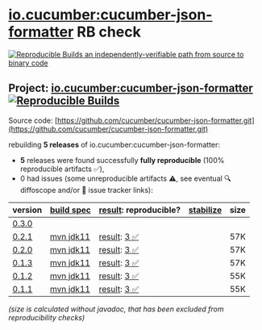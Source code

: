 [io.cucumber:cucumber-json-formatter](https://central.sonatype.com/artifact/io.cucumber/cucumber-json-formatter/versions) RB check
=======

[![Reproducible Builds](https://reproducible-builds.org/images/logos/rb.svg) an independently-verifiable path from source to binary code](https://reproducible-builds.org/)

## Project: [io.cucumber:cucumber-json-formatter](https://central.sonatype.com/artifact/io.cucumber/cucumber-json-formatter/versions) [![Reproducible Builds](https://img.shields.io/endpoint?url=https://raw.githubusercontent.com/jvm-repo-rebuild/reproducible-central/master/content/io/cucumber/cucumber-json-formatter/badge.json)](https://github.com/jvm-repo-rebuild/reproducible-central/blob/master/content/io/cucumber/cucumber-json-formatter/README.md)

Source code: [https://github.com/cucumber/cucumber-json-formatter.git](https://github.com/cucumber/cucumber-json-formatter.git)

rebuilding **5 releases** of io.cucumber:cucumber-json-formatter:
- **5** releases were found successfully **fully reproducible** (100% reproducible artifacts :white_check_mark:),
- 0 had issues (some unreproducible artifacts :warning:, see eventual :mag: diffoscope and/or :memo: issue tracker links):

| version | [build spec](/BUILDSPEC.md) | [result](https://reproducible-builds.org/docs/jvm/): reproducible? | [stabilize](https://github.com/google/oss-rebuild/blob/main/cmd/stabilize/README.md) | size |
| -- | --------- | ------ | ------ | -- |
| [0.3.0](https://central.sonatype.com/artifact/io.cucumber/cucumber-json-formatter/0.3.0/pom) | | | |
| [0.2.1](https://central.sonatype.com/artifact/io.cucumber/cucumber-json-formatter/0.2.1/pom) | [mvn jdk11](cucumber-json-formatter-0.2.1.buildspec) | [result](cucumber-json-formatter-0.2.1.buildinfo): [3 :white_check_mark: ](cucumber-json-formatter-0.2.1.buildcompare) | | 57K |
| [0.2.0](https://central.sonatype.com/artifact/io.cucumber/cucumber-json-formatter/0.2.0/pom) | [mvn jdk11](cucumber-json-formatter-0.2.0.buildspec) | [result](cucumber-json-formatter-0.2.0.buildinfo): [3 :white_check_mark: ](cucumber-json-formatter-0.2.0.buildcompare) | | 57K |
| [0.1.3](https://central.sonatype.com/artifact/io.cucumber/cucumber-json-formatter/0.1.3/pom) | [mvn jdk11](cucumber-json-formatter-0.1.3.buildspec) | [result](cucumber-json-formatter-0.1.3.buildinfo): [3 :white_check_mark: ](cucumber-json-formatter-0.1.3.buildcompare) | | 57K |
| [0.1.2](https://central.sonatype.com/artifact/io.cucumber/cucumber-json-formatter/0.1.2/pom) | [mvn jdk11](cucumber-json-formatter-0.1.2.buildspec) | [result](cucumber-json-formatter-0.1.2.buildinfo): [3 :white_check_mark: ](cucumber-json-formatter-0.1.2.buildcompare) | | 55K |
| [0.1.1](https://central.sonatype.com/artifact/io.cucumber/cucumber-json-formatter/0.1.1/pom) | [mvn jdk11](cucumber-json-formatter-0.1.1.buildspec) | [result](cucumber-json-formatter-0.1.1.buildinfo): [3 :white_check_mark: ](cucumber-json-formatter-0.1.1.buildcompare) | | 55K |

<i>(size is calculated without javadoc, that has been excluded from reproducibility checks)</i>
